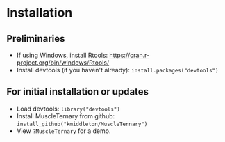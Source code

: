 # Installation

## Preliminaries
- If using Windows, install Rtools: https://cran.r-project.org/bin/windows/Rtools/
- Install devtools (if you haven't already): `install.packages("devtools")`

## For initial installation or updates
- Load devtools: `library("devtools")`
- Install MuscleTernary from github: `install_github("kmiddleton/MuscleTernary")`
- View `?MuscleTernary` for a demo.
